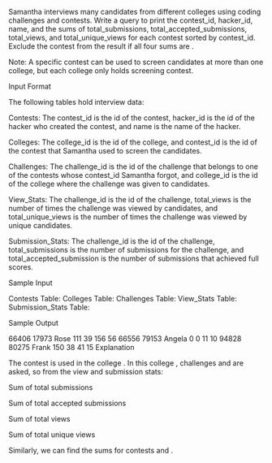 Samantha interviews many candidates from different colleges using coding challenges and contests. Write a query to print the contest_id, hacker_id, name, and the sums of total_submissions, total_accepted_submissions, total_views, and total_unique_views for each contest sorted by contest_id. Exclude the contest from the result if all four sums are .

Note: A specific contest can be used to screen candidates at more than one college, but each college only holds  screening contest.

Input Format

The following tables hold interview data:

Contests: The contest_id is the id of the contest, hacker_id is the id of the hacker who created the contest, and name is the name of the hacker. 

Colleges: The college_id is the id of the college, and contest_id is the id of the contest that Samantha used to screen the candidates. 

Challenges: The challenge_id is the id of the challenge that belongs to one of the contests whose contest_id Samantha forgot, and college_id is the id of the college where the challenge was given to candidates. 

View_Stats: The challenge_id is the id of the challenge, total_views is the number of times the challenge was viewed by candidates, and total_unique_views is the number of times the challenge was viewed by unique candidates. 

Submission_Stats: The challenge_id is the id of the challenge, total_submissions is the number of submissions for the challenge, and total_accepted_submission is the number of submissions that achieved full scores. 

Sample Input

Contests Table:  Colleges Table:  Challenges Table:  View_Stats Table: Submission_Stats Table: 

Sample Output

66406 17973 Rose 111 39 156 56
66556 79153 Angela 0 0 11 10
94828 80275 Frank 150 38 41 15
Explanation

The contest  is used in the college . In this college , challenges  and  are asked, so from the view and submission stats:

Sum of total submissions 

Sum of total accepted submissions 

Sum of total views 

Sum of total unique views 

Similarly, we can find the sums for contests  and .
